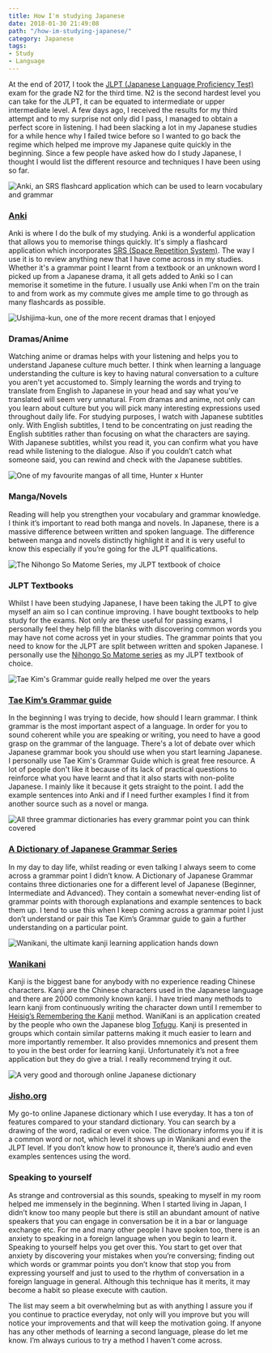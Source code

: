 ```yaml
---
title: How I'm studying Japanese
date: 2018-01-30 21:49:08
path: "/how-im-studying-japanese/"
category: Japanese
tags:
- Study
- Language
---
```


At the end of 2017, I took the [JLPT (Japanese Language Proficiency Test)](http://www.jlpt.jp/e/about/message.html) exam for the grade N2 for the third time. N2 is the second hardest level you can take for the JLPT, it can be equated to intermediate or upper intermediate level. A few days ago, I received the results for my third attempt and to my surprise not only did I pass, I managed to obtain a perfect score in listening. I had been slacking a lot in my Japanese studies for a while hence why I failed twice before so I wanted to go back the regime which helped me improve my Japanese quite quickly in the beginning. Since a few people have asked how do I study Japanese, I thought I would list the different resource and techniques I have been using so far.

![Anki, an SRS flashcard application which can be used to learn vocabulary and grammar](./anki-screenshot.png)

### [Anki](https://apps.ankiweb.net/)

Anki is where I do the bulk of my studying. Anki is a wonderful application that allows you to memorise things quickly. It's simply a flashcard application which incorporates [SRS (Space Repetition System)](https://www.theguardian.com/education/2016/jan/23/spaced-repetition-a-hack-to-make-your-brain-store-information). The way I use it is to review anything new that I have come across in my studies. Whether it's a grammar point I learnt from a textbook or an unknown word I picked up from a Japanese drama,  it all gets added to Anki so I can memorise it sometime in the future. I usually use Anki when I'm on the train to and from work as my commute gives me ample time to go through as many flashcards as possible.

![Ushijima-kun, one of the more recent dramas that I enjoyed](./ushijima-kun.jpg)

### Dramas/Anime

Watching anime or dramas helps with your listening and helps you to understand Japanese culture much better. I think when learning a language understanding the culture is key to having natural conversation to a culture you aren't yet accustomed to. Simply learning the words and trying to translate from English to Japanese in your head and say what you’ve translated will seem very unnatural. From dramas and anime, not only can you learn about culture but you will pick many interesting expressions used throughout daily life. For studying purposes, I watch with Japanese subtitles only. With English subtitles, I tend to be concentrating on just reading the English subtitles rather than focusing on what the characters are saying. With Japanese subtitles, whilst you read it, you can confirm what you have read while listening to the dialogue. Also if you couldn’t catch what someone said, you can rewind and check with the Japanese subtitles.

![One of my favourite mangas of all time, Hunter x Hunter](./hunter-hunter-volume.jpg)

### Manga/Novels

Reading will help you strengthen your vocabulary and grammar knowledge. I think it’s important to read both manga and novels. In Japanese, there is a massive difference between written and spoken language. The difference between manga and novels distinctly highlight it and it is very useful to know this especially if you’re going for the JLPT qualifications.

![The Nihongo So Matome Series, my JLPT textbook of choice](./nihongo-so-matome.jpg)

### JLPT Textbooks

Whilst I have been studying Japanese, I have been taking the JLPT to give myself an aim so I can continue improving. I have bought textbooks to help study for the exams. Not only are these useful for passing exams, I personally feel they help fill the blanks with discovering common words you may have not come across yet in your studies. The grammar points that you need to know for the JLPT are split between written and spoken Japanese. I personally use the [Nihongo So Matome series](https://www.tofugu.com/reviews/nihongo-so-matome/) as my JLPT textbook of choice.

![Tae Kim's Grammar guide really helped me over the years](./tae-kim.jpg)

### [Tae Kim’s Grammar guide](http://www.guidetojapanese.org/learn/grammar)

In the beginning I was trying to decide, how should I learn grammar. I think grammar is the most important aspect of a language. In order for you to sound coherent while you are speaking or writing, you need to have a good grasp on the grammar of the language. There's a lot of debate over which Japanese grammar book you should use when you start learning Japanese. I personally use Tae Kim's Grammar Guide which is great free resource. A lot of people don't like it because of its lack of practical questions to reinforce what you have learnt and that it also starts with non-polite Japanese. I mainly like it because it gets straight to the point. I add the example sentences  into Anki and if I need further examples I find it from another source such as a novel or manga.

![All three grammar dictionaries has every grammar point you can think covered](./dictionary-of-japanese-grammar.jpg)

### [A Dictionary of Japanese Grammar Series](https://www.tofugu.com/reviews/dictionary-of-basic-japanese-grammar/)

In my day to day life, whilst reading or even talking I always seem to come across a grammar point I didn’t know. A Dictionary of Japanese Grammar contains three dictionaries one for a different level of Japanese (Beginner, Intermediate and Advanced). They contain a somewhat never-ending list of grammar points with thorough explanations and example sentences to back them up. I tend to use this when I keep coming across a grammar point I just don’t understand or pair this Tae Kim’s Grammar guide to gain a further understanding on a particular point.

![Wanikani, the ultimate kanji learning application hands down](./wanikani.png)

### [Wanikani](https://www.wanikani.com/)

Kanji is the biggest bane for anybody with no experience reading Chinese characters. Kanji are the Chinese characters used in the Japanese language and there are 2000 commonly known kanji. I have tried many methods to learn kanji from continuously writing the character down until I remember to [Heisig’s Remembering the Kanji](https://www.amazon.com/Remembering-Kanji-Complete-Japanese-Characters/dp/0824835921) method. WaniKani is an application created by the people who own the Japanese blog [Tofugu](https://www.tofugu.com/). Kanji is presented in groups which contain similar patterns making it much easier to learn and more importantly remember. It also provides mnemonics  and present them to you in the best order for learning kanji. Unfortunately it’s not a free application but they do give a trial. I really recommend trying it out.

![A very good and thorough online Japanese dictionary](./jisho.png)

### [Jisho.org](http://jisho.org/)

My go-to online Japanese dictionary which I use everyday. It has a ton of features compared to your standard dictionary. You can search by a drawing of the word, radical or even voice. The dictionary informs you if it is a common word or not, which level it shows up in Wanikani and even the JLPT level. If you don’t know how to pronounce it, there’s audio and even examples sentences using the word.

### Speaking to yourself

As strange and controversial as this sounds, speaking to myself in my room helped me immensely in the beginning. When I started living in Japan, I didn’t know too many people but there is still an abundant amount of native speakers that you can engage in conversation be it in a bar or language exchange etc. For me and many other people I have spoken too, there is an anxiety to speaking in a foreign language when you begin to learn it. Speaking to yourself helps you get over this. You start to get over that anxiety by discovering your mistakes when you’re conversing; finding out which words or grammar points you don’t know that stop you from expressing yourself and just to used to the rhythm of conversation in a foreign language in general. Although this technique has it merits, it may become a habit so please execute with caution.

The list may seem a bit overwhelming but as with anything I assure you if you continue to practice everyday, not only will you improve but you will notice your improvements and that will keep the motivation going. If anyone has any other methods of learning a second language, please do let me know. I’m always curious to try a method I haven't come across.
